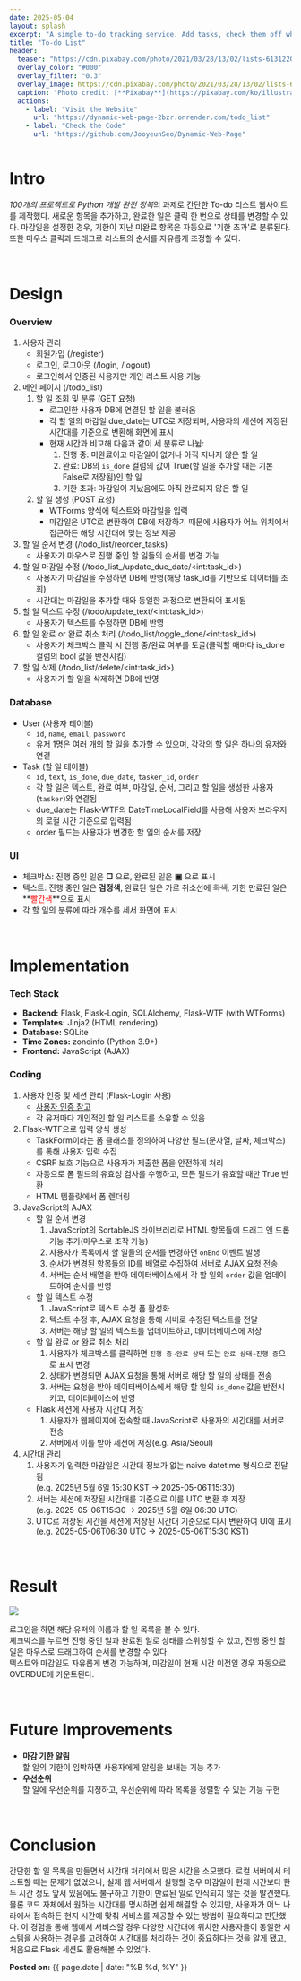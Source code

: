 ```yaml
---
date: 2025-05-04
layout: splash
excerpt: "A simple to-do tracking service. Add tasks, check them off when completed, and set due dates. Overdue tasks are automatically marked when not finished on time."
title: "To-do List"
header:
  teaser: "https://cdn.pixabay.com/photo/2021/03/28/13/02/lists-6131220_1280.jpg"
  overlay_color: "#000"
  overlay_filter: "0.3"
  overlay_image: https://cdn.pixabay.com/photo/2021/03/28/13/02/lists-6131220_1280.jpg
  caption: "Photo credit: [**Pixabay**](https://pixabay.com/ko/illustrations/%EA%B8%B0%EC%9A%B8%EA%B8%B0-%ED%95%A0-%EA%B2%83-%EC%A2%85%EC%9D%B4-6131220/)"
  actions:
    - label: "Visit the Website"
      url: "https://dynamic-web-page-2bzr.onrender.com/todo_list"
    - label: "Check the Code"
      url: "https://github.com/JooyeunSeo/Dynamic-Web-Page"  
---
```


# Intro

*100개의 프로젝트로 Python 개발 완전 정복*의 과제로 간단한 To-do 리스트 웹사이트를 제작했다. 새로운 항목을 추가하고, 완료한 일은 클릭 한 번으로 상태를 변경할 수 있다. 마감일을 설정한 경우, 기한이 지난 미완료 항목은 자동으로 '기한 초과'로 분류된다. 또한 마우스 클릭과 드래그로 리스트의 순서를 자유롭게 조정할 수 있다.
<br><br><br>

# Design

### Overview

1. 사용자 관리
   - 회원가입 (/register)
   - 로그인, 로그아웃 (/login, /logout)
   - 로그인해서 인증된 사용자만 개인 리스트 사용 가능
2. 메인 페이지 (/todo_list)
   1. 할 일 조회 및 분류 (GET 요청)
      - 로그인한 사용자 DB에 연결된 할 일을 불러옴
      - 각 할 일의 마감일 due_date는 UTC로 저장되며, 사용자의 세션에 저장된 시간대를 기준으로 변환해 화면에 표시
      - 현재 시간과 비교해 다음과 같이 세 분류로 나뉨:
         1. 진행 중: 미완료이고 마감일이 없거나 아직 지나지 않은 할 일
         2. 완료: DB의 `is_done` 컬럼의 값이 True(할 일을 추가할 때는 기본 False로 저장됨)인 할 일
         3. 기한 초과: 마감일이 지났음에도 아직 완료되지 않은 할 일
   2. 할 일 생성 (POST 요청)
      - WTForms 양식에 텍스트와 마감일을 입력
      - 마감일은 UTC로 변환하여 DB에 저장하기 때문에 사용자가 어느 위치에서 접근하든 해당 시간대에 맞는 정보 제공
3. 할 일 순서 변경 (/todo_list/reorder_tasks)
   - 사용자가 마우스로 진행 중인 할 일들의 순서를 변경 가능
4. 할 일 마감일 수정 (/todo_list_/update_due_date/\<int:task_id\>)
   - 사용자가 마감일을 수정하면 DB에 반영(해당 task_id를 기반으로 데이터를 조회)
   - 시간대는 마감일을 추가할 때와 동일한 과정으로 변환되어 표시됨
5. 할 일 텍스트 수정 (/todo/update_text/\<int:task_id\>)
   - 사용자가 텍스트를 수정하면 DB에 반영
6. 할 일 완료 or 완료 취소 처리 (/todo_list/toggle_done/\<int:task_id\>)
   - 사용자가 체크박스 클릭 시 진행 중/완료 여부를 토글(클릭할 때마다 is_done 컬럼의 bool 값을 반전시킴)
7. 할 일 삭제 (/todo_list/delete/\<int:task_id\>)
   - 사용자가 할 일을 삭제하면 DB에 반영

### Database

- User (사용자 테이블)
   - `id`, `name`, `email`, `password`
   - 유저 1명은 여러 개의 할 일을 추가할 수 있으며, 각각의 할 일은 하나의 유저와 연결
- Task (할 일 테이블)
   - `id`, `text`, `is_done`, `due_date`, `tasker_id`, `order`
   - 각 할 일은 텍스트, 완료 여부, 마감일, 순서, 그리고 할 일을 생성한 사용자(`tasker`)와 연결됨
   - due_date는 Flask-WTF의 DateTimeLocalField를 사용해 사용자 브라우저의 로컬 시간 기준으로 입력됨
   - order 필드는 사용자가 변경한 할 일의 순서를 저장

### UI 
- 체크박스: 진행 중인 일은 **□** 으로, 완료된 일은 **▣** 으로 표시
- 텍스트: 진행 중인 일은 **검정색**, 완료된 일은 가로 취소선에 **<font color="Grey"><del>회색</del></font>**, 기한 만료된 일은 **<font color="Red">빨간색</font>**으로 표시
- 각 할 일의 분류에 따라 개수를 세서 화면에 표시
<br><br><br>

# Implementation

### Tech Stack

- **Backend:** Flask, Flask-Login, SQLAlchemy, Flask-WTF (with WTForms)
- **Templates:** Jinja2 (HTML rendering)
- **Database:** SQLite
- **Time Zones:** zoneinfo (Python 3.9+)
- **Frontend:** JavaScript (AJAX)

### Coding

1. 사용자 인증 및 세션 관리 (Flask-Login 사용)
   - [사용자 인증 참고](https://jooyeunseo.github.io/projects/laptop-friendly-cafes/#coding)
   - 각 유저마다 개인적인 할 일 리스트를 소유할 수 있음
2. Flask-WTF으로 입력 양식 생성
   - TaskForm이라는 폼 클래스를 정의하여 다양한 필드(문자열, 날짜, 체크박스)를 통해 사용자 입력 수집
   - CSRF 보호 기능으로 사용자가 제출한 폼을 안전하게 처리
   - 자동으로 폼 필드의 유효성 검사를 수행하고, 모든 필드가 유효할 때만 True 반환
   - HTML 템플릿에서 폼 렌더링
3. JavaScript의 AJAX
   - 할 일 순서 변경
      1. JavaScript의 SortableJS 라이브러리로 HTML 항목들에 드래그 앤 드롭 기능 추가(마우스로 조작 가능)
      2. 사용자가 목록에서 할 일들의 순서를 변경하면 `onEnd` 이벤트 발생
      3. 순서가 변경된 항목들의 ID를 배열로 수집하여 서버로 AJAX 요청 전송
      4. 서버는 순서 배열을 받아 데이터베이스에서 각 할 일의 `order` 값을 업데이트하여 순서를 반영
   - 할 일 텍스트 수정
      1. JavaScript로 텍스트 수정 폼 활성화
      2. 텍스트 수정 후, AJAX 요청을 통해 서버로 수정된 텍스트를 전달
      3. 서버는 해당 할 일의 텍스트를 업데이트하고, 데이터베이스에 저장
   - 할 일 완료 or 완료 취소 처리
      1. 사용자가 체크박스를 클릭하면 `진행 중→완료 상태` 또는 `완료 상태→진행 중`으로 표시 변경
      2. 상태가 변경되면 AJAX 요청을 통해 서버로 해당 할 일의 상태를 전송
      3. 서버는 요청을 받아 데이터베이스에서 해당 할 일의 `is_done` 값을 반전시키고, 데이터베이스에 반영
   - Flask 세션에 사용자 시간대 저장
      1. 사용자가 웹페이지에 접속할 때 JavaScript로 사용자의 시간대를 서버로 전송
      2. 서버에서 이를 받아 세션에 저장(e.g. Asia/Seoul)
4. 시간대 관리     
   1. 사용자가 입력한 마감일은 시간대 정보가 없는 naive datetime 형식으로 전달됨   
   (e.g. 2025년 5월 6일 15:30 KST → 2025-05-06T15:30)
   2. 서버는 세션에 저장된 시간대를 기준으로 이를 UTC 변환 후 저장   
   (e.g. 2025-05-06T15:30 → 2025년 5월 6일 06:30 UTC)
   3. UTC로 저장된 시간을 세션에 저장된 시간대 기준으로 다시 변환하여 UI에 표시    
   (e.g. 2025-05-06T06:30 UTC → 2025-05-06T15:30 KST)
<br><br><br>

# Result

![](/assets/images/personal-projects/to_do_list.gif)

로그인을 하면 해당 유저의 이름과 할 일 목록을 볼 수 있다.    
체크박스를 누르면 진행 중인 일과 완료된 일로 상태를 스위칭할 수 있고, 진행 중인 할 일은 마우스로 드래그하여 순서를 변경할 수 있다.   
텍스트와 마감일도 자유롭게 변경 가능하며, 마감일이 현재 시간 이전일 경우 자동으로 OVERDUE에 카운트된다.
<br><br><br>

# Future Improvements

- **마감 기한 알림**   
할 일의 기한이 임박하면 사용자에게 알림을 보내는 기능 추가
- **우선순위**   
할 일에 우선순위를 지정하고, 우선순위에 따라 목록을 정렬할 수 있는 기능 구현
<br><br><br>

# Conclusion
간단한 할 일 목록을 만들면서 시간대 처리에서 많은 시간을 소모했다. 로컬 서버에서 테스트할 때는 문제가 없었으나, 실제 웹 서버에서 실행할 경우 마감일이 현재 시간보다 한두 시간 정도 앞서 있음에도 불구하고 기한이 만료된 일로 인식되지 않는 것을 발견했다. 물론 코드 자체에서 원하는 시간대를 명시하면 쉽게 해결할 수 있지만, 사용자가 어느 나라에서 접속하든 현지 시간에 맞춰 서비스를 제공할 수 있는 방법이 필요하다고 판단했다. 이 경험을 통해 웹에서 서비스할 경우 다양한 시간대에 위치한 사용자들이 동일한 시스템을 사용하는 경우를 고려하여 시간대를 처리하는 것이 중요하다는 것을 알게 됐고, 처음으로 Flask 세션도 활용해볼 수 있었다.
<br>

<b>Posted on:</b> {{ page.date | date: "%B %d, %Y" }}